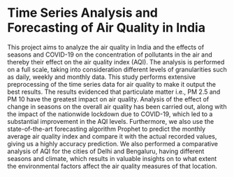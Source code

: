 # Time Series Analysis and Forecasting of Air Quality in India

This project aims to analyze the air quality in India and the effects of seasons and COVID-19 on the concentration of pollutants in the air and thereby their effect on the air quality index (AQI). The analysis is performed on a full scale, taking into consideration different levels of granularities such as daily, weekly and monthly data. This study performs extensive preprocessing of the time series data for air quality to make it output the best results. The results evidenced that particulate matter i.e., PM 2.5 and PM 10 have the greatest impact on air quality. Analysis of the effect of change in seasons on the overall air quality has been carried out, along with the impact of the nationwide lockdown due to COVID-19, which led to a substantial improvement in the AQI levels. Furthermore, we also use the state-of-the-art forecasting algorithm Prophet to predict the monthly average air quality index and compare it with the actual recorded values, giving us a highly accuracy prediction. We also performed a comparative analysis of AQI for the cities of Delhi and Bengaluru, having different seasons and climate, which results in valuable insights on to what extent the environmental factors affect the air quality measures of that location.
